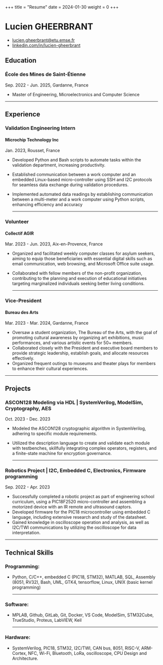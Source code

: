 +++
title = "Resume"
date = 2024-01-30
weight = 0
+++

# Lucien GHEERBRANT
- [lucien.gheerbrant@etu.emse.fr](mailto:lucien.gheerbrant@etu.emse.fr)
- [linkedin.com/in/lucien-gheerbrant](https://linkedin.com/in/lucien-gheerbrant)

## Education
### École des Mines de Saint-Étienne
Sep. 2022 - Jun. 2025,  Gardanne, France
- Master of Engineering, Microelectronics and Computer Science

---

## Experience
### Validation Engineering Intern
#### Microchip Technology Inc
Jan. 2023, Rousset, France
- Developed Python and Bash scripts to automate tasks within the validation department, increasing productivity.
- Established communication between a work computer and an embedded Linux-based micro-controller using SSH and I2C protocols for seamless data exchange during validation procedures.
- Implemented automated data readings by establishing communication between a multi-meter and a work computer using Python scripts, enhancing efficiency and accuracy

    ---

### Volunteer
#### Collectif AGIR
Mar. 2023 - Jun. 2023, Aix-en-Provence, France
- Organized and facilitated weekly computer classes for asylum seekers, aiming to equip those beneficiaries with essential digital skills such as email communication, web browsing, and Microsoft Office suite usage.
- Collaborated with fellow members of the non-profit organization, contributing to the planning and execution of educational initiatives targeting marginalized individuals seeking better living conditions.

    ---

### Vice-President
#### Bureau des Arts
Mar. 2023 - Mar. 2024, Gardanne, France
- Oversaw a student organization, The Bureau of the Arts, with the goal of promoting cultural awareness by organizing art exhibitions, music performances, and various artistic events for 50+ members.
- Collaborated closely with the President and executive board members to provide strategic leadership, establish goals, and allocate resources effectively.
- Organized frequent outings to museums and theater plays for members to enhance their cultural experiences.

---

## Projects
### ASCON128 Modeling via HDL | SystemVerilog, ModelSim, Cryptography, AES
 Oct. 2023 - Dec. 2023
- Modeled the ASCON128 cryptographic algorithm in SystemVerilog, adhering to specific module requirements.
- Utilized the description language to create and validate each module with testbenches, skillfully integrating complex operators, registers, and a finite-state machine for encryption governance.

    ---

### Robotics Project | I2C, Embedded C, Electronics, Firmware programming
 Sep. 2022 - Apr. 2023
- Successfully completed a robotic project as part of engineering school curriculum, using a PIC18F2520 micro-controller and assembling a motorized device with an IR remote and ultrasound captors.
- Developed firmware for the PIC18 microcontroller using embedded C language, including extensive research and study of the datasheet.
- Gained knowledge in oscilloscope operation and analysis, as well as I2C/TWI communications by utilizing the oscilloscope for data interpretation.

---

## Technical Skills
### Programming:
- Python, C/C++, embedded C (PIC18, STM32), MATLAB, SQL, Assembly (8051, RV32), Bash, UML, GTK4, tensorflow, Linux, UNIX (basic kernel programming)

    ---
    
### Software:
- MPLAB, Github, GitLab, Git, Docker, VS Code, ModelSim, STM32Cube, TrueStudio, Proteus, LabVIEW, Keil

    ---
    
### Hardware:
- SystemVerilog, PIC18, STM32, I2C/TWI, CAN bus, 8051, RISC-V, ARM-Cortex, NFC, Wi-Fi, Bluetooth, LoRa, oscilloscope, CPU Design and Architecture.
